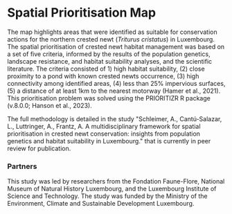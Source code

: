 # Spatial Prioritisation Map

The map highlights areas that were identified as suitable for conservation actions for the northern crested newt (<i>Triturus cristatus</i>) in Luxembourg. The spatial prioritisation of crested newt habitat management was based on a set of five criteria, informed by the results of the population genetics, landscape resistance, and habitat suitability analyses, and the scientific literature. The criteria consisted of 1) high habitat suitability, (2) close proximity to a pond with known crested newts occurrence, (3) high connectivity among identified areas, (4) less than 25% impervious surfaces, (5) a distance of at least 1km to the nearest motorway (Hamer et al., 2021). This prioritisation problem was solved using the PRIORITIZR R package (v.8.0.0; Hanson et al., 2023).

The full methodology is detailed in the study "Schleimer, A., Cantú-Salazar, L., Luttringer, A., Frantz, A. A multidisciplinary framework for spatial prioritisation in crested newt conservation: insights from population genetics and habitat suitability in Luxembourg." that is currently in peer review for publication. 

### Partners

This study was led by researchers from the Fondation Faune-Flore, National Museum of Natural History Luxembourg, and the Luxembourg Institute of Science and Technology. The study was funded by the Ministry of the Environment, Climate and Sustainable Development Luxembourg. 
